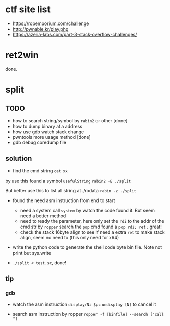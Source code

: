 # ctf site list
- https://ropemporium.com/challenge
- http://pwnable.kr/play.php
- https://azeria-labs.com/part-3-stack-overflow-challenges/


# ret2win
done.

# split

## TODO
- how to search string/symbol by `rabin2` or other [done]
- how to dump binary at a address 
- how use gdb watch stack change 
- pwntools more usage method [done]
- gdb debug coredump file

## solution
- find the cmd string `cat xx`

by use this found a symbol `usefulString`
`rabin2 -E ./split` 

But better use this to list all string at ./rodata
`rabin -z ./split`

- found the need asm instruction from end to start
	- need a system call `system`
		by watch the code found it. But seem need a better method
	- need to ready the parameter, here only set the `rdi` to the addr of the cmd str
		by `ropper` search the `pop` cmd found a `pop rdi; ret;` great!
	- check the stack 16byte align to see if need a extra `ret` to make stack align,		seem no need to (this only need for x64)
- write the python code to generate the shell code byte bin file. Note not print but sys.write

- `./split < test.sc`, done!


## tip
### gdb
* watch the asm instruction
`display/Ni $pc`
`undisplay [N]` to cancel it

* search asm instruction by ropper
`ropper -f [binfile] --search ["call "]`
